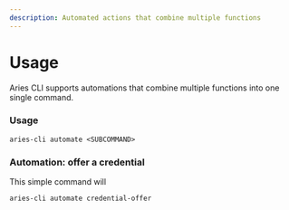 ```yaml
---
description: Automated actions that combine multiple functions
---
```


# Usage

Aries CLI supports automations that combine multiple functions into one single command.

### Usage

```
aries-cli automate <SUBCOMMAND>
```

### Automation: offer a credential

This simple command will&#x20;

```
aries-cli automate credential-offer
```
